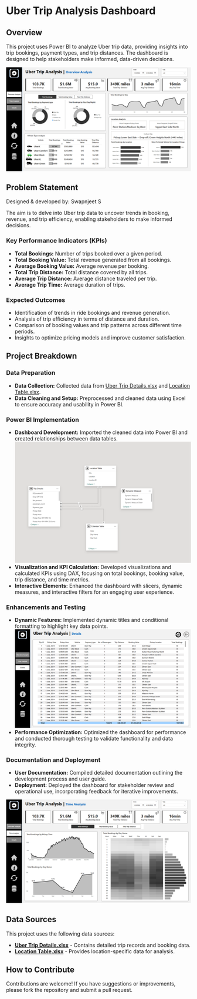 # Uber Trip Analysis Dashboard

## Overview
This project uses Power BI to analyze Uber trip data, providing insights into trip bookings, payment types, and trip distances. The dashboard is designed to help stakeholders make informed, data-driven decisions.

![Uber Overview Analysis](/Dashboard%20Images/Uber%20Overview%20Analysis.png)

## Problem Statement
Designed & developed by: Swapnjeet S

The aim is to delve into Uber trip data to uncover trends in booking, revenue, and trip efficiency, enabling stakeholders to make informed decisions.

### Key Performance Indicators (KPIs)
- **Total Bookings:** Number of trips booked over a given period.
- **Total Booking Value:** Total revenue generated from all bookings.
- **Average Booking Value:** Average revenue per booking.
- **Total Trip Distance:** Total distance covered by all trips.
- **Average Trip Distance:** Average distance traveled per trip.
- **Average Trip Time:** Average duration of trips.

### Expected Outcomes
- Identification of trends in ride bookings and revenue generation.
- Analysis of trip efficiency in terms of distance and duration.
- Comparison of booking values and trip patterns across different time periods.
- Insights to optimize pricing models and improve customer satisfaction.

## Project Breakdown

### Data Preparation
- **Data Collection:** Collected data from [Uber Trip Details.xlsx](/data/Uber%20Trip%20Details.xlsx) and [Location Table.xlsx](/data/Location%20Table.xlsx).
- **Data Cleaning and Setup:** Preprocessed and cleaned data using Excel to ensure accuracy and usability in Power BI.

### Power BI Implementation
- **Dashboard Development:** Imported the cleaned data into Power BI and created relationships between data tables.
![Uber Model](/Dashboard%20Images/Uber%20Model.png)
- **Visualization and KPI Calculation:** Developed visualizations and calculated KPIs using DAX, focusing on total bookings, booking value, trip distance, and time metrics.
- **Interactive Elements:** Enhanced the dashboard with slicers, dynamic measures, and interactive filters for an engaging user experience.

### Enhancements and Testing
- **Dynamic Features:** Implemented dynamic titles and conditional formatting to highlight key data points.
![Uber Details](/Dashboard%20Images/Uber%20Details.png)
- **Performance Optimization:** Optimized the dashboard for performance and conducted thorough testing to validate functionality and data integrity.

### Documentation and Deployment
- **User Documentation:** Compiled detailed documentation outlining the development process and user guide.
- **Deployment:** Deployed the dashboard for stakeholder review and operational use, incorporating feedback for iterative improvements.

![Uber Time Analysis](/Dashboard%20Images/Uber%20Time%20Analysis.png)

## Data Sources
This project uses the following data sources:
- **[Uber Trip Details.xlsx](/data/Uber%20Trip%20Details.xlsx)** - Contains detailed trip records and booking data.
- **[Location Table.xlsx](/data/Location%20Table.xlsx)** - Provides location-specific data for analysis.

## How to Contribute
Contributions are welcome! If you have suggestions or improvements, please fork the repository and submit a pull request.

